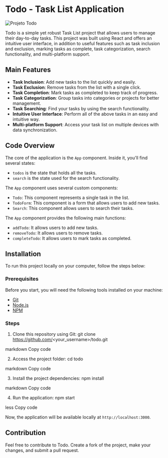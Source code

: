 # Todo - Task List Application

![Projeto Todo](https://github.com/usuario/projeto/blob/main/images/logo.png)


Todo is a simple yet robust Task List project that allows users to manage their day-to-day tasks. This project was built using React and offers an intuitive user interface, in addition to useful features such as task inclusion and exclusion, marking tasks as complete, task categorization, search functionality, and multi-platform support.

## Main Features

- **Task Inclusion**: Add new tasks to the list quickly and easily.
- **Task Exclusion**: Remove tasks from the list with a single click.
- **Task Completion**: Mark tasks as completed to keep track of progress.
- **Task Categorization**: Group tasks into categories or projects for better management.
- **Task Searching**: Find your tasks by using the search functionality.
- **Intuitive User Interface**: Perform all of the above tasks in an easy and intuitive way.
- **Multi-platform Support**: Access your task list on multiple devices with data synchronization.

## Code Overview

The core of the application is the `App` component. Inside it, you'll find several states:

- `todos` is the state that holds all the tasks.
- `search` is the state used for the search functionality.

The `App` component uses several custom components:

- `Todo`: This component represents a single task in the list.
- `TodoForm`: This component is a form that allows users to add new tasks.
- `Search`: This component allows users to search their tasks.

The `App` component provides the following main functions:

- `addTodo`: It allows users to add new tasks.
- `removeTodo`: It allows users to remove tasks.
- `completeTodo`: It allows users to mark tasks as completed.

## Installation

To run this project locally on your computer, follow the steps below:

### Prerequisites

Before you start, you will need the following tools installed on your machine: 
- [Git](https://git-scm.com)
- [Node.js](https://nodejs.org/en/)
- [NPM](https://www.npmjs.com/get-npm)

### Steps

1. Clone this repository using Git:
git clone https://github.com/<your_username>/todo.git

markdown
Copy code

2. Access the project folder:
cd todo

markdown
Copy code

3. Install the project dependencies:
npm install

markdown
Copy code

4. Run the application:
npm start

less
Copy code

Now, the application will be available locally at `http://localhost:3000`.

## Contribution

Feel free to contribute to Todo. Create a fork of the project, make your changes, and submit a pull request.



